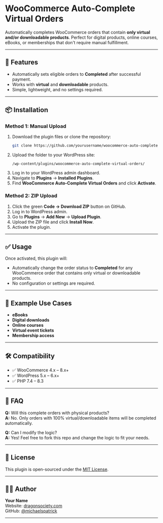 # WooCommerce Auto-Complete Virtual Orders

Automatically completes WooCommerce orders that contain **only virtual and/or downloadable products**. Perfect for digital products, online courses, eBooks, or memberships that don't require manual fulfillment.

---

## 🚀 Features

- Automatically sets eligible orders to **Completed** after successful payment.
- Works with **virtual** and **downloadable** products.
- Simple, lightweight, and no settings required.

---

## 📦 Installation

### Method 1: Manual Upload

1. Download the plugin files or clone the repository:
   ```bash
   git clone https://github.com/yourusername/woocommerce-auto-complete-virtual-orders.git
   ```
2. Upload the folder to your WordPress site:
   ```
   /wp-content/plugins/woocommerce-auto-complete-virtual-orders/
   ```
3. Log in to your WordPress admin dashboard.
4. Navigate to **Plugins** → **Installed Plugins**.
5. Find **WooCommerce Auto-Complete Virtual Orders** and click **Activate**.

### Method 2: ZIP Upload

1. Click the green **Code → Download ZIP** button on GitHub.
2. Log in to WordPress admin.
3. Go to **Plugins** → **Add New** → **Upload Plugin**.
4. Upload the ZIP file and click **Install Now**.
5. Activate the plugin.

---

## ✅ Usage

Once activated, this plugin will:

- Automatically change the order status to **Completed** for any WooCommerce order that contains only virtual or downloadable products.
- No configuration or settings are required.

---

## 🧪 Example Use Cases

- **eBooks**
- **Digital downloads**
- **Online courses**
- **Virtual event tickets**
- **Membership access**

---

## 🛠️ Compatibility

- ✅ WooCommerce 4.x – 8.x+
- ✅ WordPress 5.x – 6.x+
- ✅ PHP 7.4 – 8.3

---

## 🙋 FAQ

**Q:** Will this complete orders with physical products?  
**A:** No. Only orders with 100% virtual/downloadable items will be completed automatically.

**Q:** Can I modify the logic?  
**A:** Yes! Feel free to fork this repo and change the logic to fit your needs.

---

## 📃 License

This plugin is open-sourced under the [MIT License](LICENSE).

---

## 👨‍💻 Author

**Your Name**  
Website: [dragonsociety.com](https://dragonsociety.com)  
GitHub: [@michaelspatrick](https://github.com/michaelspatrick)

---
